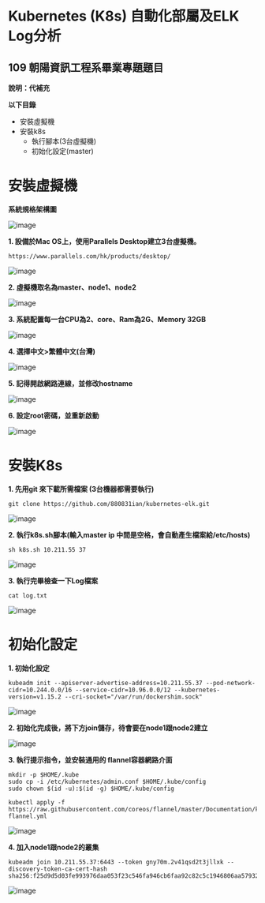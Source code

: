 # Kubernetes (K8s) 自動化部屬及ELK Log分析
## 109 朝陽資訊工程系畢業專題題目
**說明：代補充**

**以下目錄**
* 安裝虛擬機
* 安裝k8s
  * 執行腳本(3台虛擬機)
  * 初始化設定(master)

# 安裝虛擬機
**系統規格架構圖**

![image](https://github.com/880831ian/kubernetes-elk/blob/main/images/13.png)

**1. 設備於Mac OS上，使用Parallels Desktop建立3台虛擬機。**
```
https://www.parallels.com/hk/products/desktop/
```
![image](https://github.com/880831ian/kubernetes-elk/blob/main/images/1.png)

**2. 虛擬機取名為master、node1、node2**

![image](https://github.com/880831ian/kubernetes-elk/blob/main/images/2.png)

**3. 系統配置每一台CPU為2、core、Ram為2G、Memory 32GB**

![image](https://github.com/880831ian/kubernetes-elk/blob/main/images/5.png)

**4. 選擇中文>繁體中文(台灣)**

![image](https://github.com/880831ian/kubernetes-elk/blob/main/images/6.png)

**5. 記得開啟網路連線，並修改hostname**

![image](https://github.com/880831ian/kubernetes-elk/blob/main/images/8.png)

**6. 設定root密碼，並重新啟動**

![image](https://github.com/880831ian/kubernetes-elk/blob/main/images/10.png)

# 安裝K8s

**1. 先用git 來下載所需檔案 (3台機器都需要執行)**
```
git clone https://github.com/880831ian/kubernetes-elk.git
```

![image](https://github.com/880831ian/kubernetes-elk/blob/main/images/15.png)

**2. 執行k8s.sh腳本(輸入master ip 中間是空格，會自動產生檔案給/etc/hosts)**
```
sh k8s.sh 10.211.55 37
```
![image](https://github.com/880831ian/kubernetes-elk/blob/main/images/16.png)

**3. 執行完畢檢查一下Log檔案**
```
cat log.txt
```
![image](https://github.com/880831ian/kubernetes-elk/blob/main/images/18.png)

# 初始化設定

**1. 初始化設定**
```
kubeadm init --apiserver-advertise-address=10.211.55.37 --pod-network-cidr=10.244.0.0/16 --service-cidr=10.96.0.0/12 --kubernetes-version=v1.15.2 --cri-socket="/var/run/dockershim.sock"
```
![image](https://github.com/880831ian/kubernetes-elk/blob/main/images/19.png)

**2. 初始化完成後，將下方join儲存，待會要在node1跟node2建立**

![image](https://github.com/880831ian/kubernetes-elk/blob/main/images/20.png)

**3. 執行提示指令，並安裝通用的 flannel容器網路介面**
```
mkdir -p $HOME/.kube
sudo cp -i /etc/kubernetes/admin.conf $HOME/.kube/config
sudo chown $(id -u):$(id -g) $HOME/.kube/config

kubectl apply -f https://raw.githubusercontent.com/coreos/flannel/master/Documentation/kube-flannel.yml
```
![image](https://github.com/880831ian/kubernetes-elk/blob/main/images/21.png)

**4. 加入node1跟node2的叢集**
```
kubeadm join 10.211.55.37:6443 --token gny70m.2v41qsd2t3jllxk --discovery-token-ca-cert-hash sha256:f25d9d5d03fe993976daa053f23c546fa946cb6faa92c82c5c1946806aa57932
```
![image](https://github.com/880831ian/kubernetes-elk/blob/main/images/22.png)
